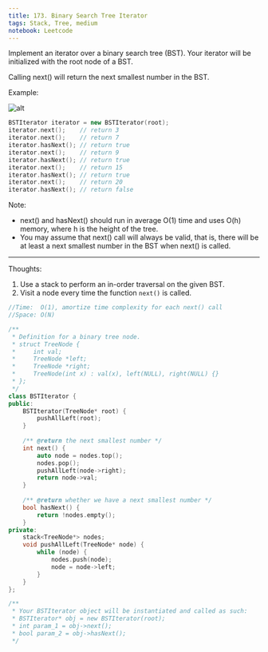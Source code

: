 ```yaml
---
title: 173. Binary Search Tree Iterator
tags: Stack, Tree, medium
notebook: Leetcode
---
```


Implement an iterator over a binary search tree (BST). Your iterator will be initialized with the root node of a BST.

Calling next() will return the next smallest number in the BST.

 

Example:

![alt](https://assets.leetcode.com/uploads/2018/12/25/bst-tree.png)

```c++
BSTIterator iterator = new BSTIterator(root);
iterator.next();    // return 3
iterator.next();    // return 7
iterator.hasNext(); // return true
iterator.next();    // return 9
iterator.hasNext(); // return true
iterator.next();    // return 15
iterator.hasNext(); // return true
iterator.next();    // return 20
iterator.hasNext(); // return false
```

Note:

- next() and hasNext() should run in average O(1) time and uses O(h) memory, where h is the height of the tree.
- You may assume that next() call will always be valid, that is, there will be at least a next smallest number in the BST when next() is called.

----------
Thoughts:
1. Use a stack to perform an in-order traversal on the given BST.
2. Visit a node every time the function `next()` is called.

```c++
//Time:  O(1), amortize time complexity for each next() call
//Space: O(N)

/**
 * Definition for a binary tree node.
 * struct TreeNode {
 *     int val;
 *     TreeNode *left;
 *     TreeNode *right;
 *     TreeNode(int x) : val(x), left(NULL), right(NULL) {}
 * };
 */
class BSTIterator {
public:
    BSTIterator(TreeNode* root) {
        pushAllLeft(root);
    }
    
    /** @return the next smallest number */
    int next() {
        auto node = nodes.top();
        nodes.pop();
        pushAllLeft(node->right);
        return node->val;
    }
    
    /** @return whether we have a next smallest number */
    bool hasNext() {
        return !nodes.empty();
    }
private:
    stack<TreeNode*> nodes;
    void pushAllLeft(TreeNode* node) {
        while (node) {
            nodes.push(node);
            node = node->left;
        }
    }
};

/**
 * Your BSTIterator object will be instantiated and called as such:
 * BSTIterator* obj = new BSTIterator(root);
 * int param_1 = obj->next();
 * bool param_2 = obj->hasNext();
 */
```